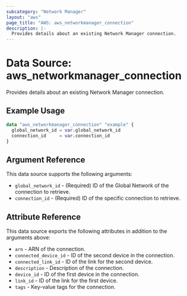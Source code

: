 ```yaml
---
subcategory: "Network Manager"
layout: "aws"
page_title: "AWS: aws_networkmanager_connection"
description: |-
  Provides details about an existing Network Manager connection.
---
```


# Data Source:  aws_networkmanager_connection

Provides details about an existing Network Manager connection.

## Example Usage

```terraform
data "aws_networkmanager_connection" "example" {
  global_network_id = var.global_network_id
  connection_id     = var.connection_id
}
```

## Argument Reference

This data source supports the following arguments:

* `global_network_id` - (Required) ID of the Global Network of the connection to retrieve.
* `connection_id` - (Required) ID of the specific connection to retrieve.

## Attribute Reference

This data source exports the following attributes in addition to the arguments above:

* `arn` - ARN of the connection.
* `connected_device_id` - ID of the second device in the connection.
* `connected_link_id` - ID of the link for the second device.
* `description` - Description of the connection.
* `device_id` - ID of the first device in the connection.
* `link_id` - ID of the link for the first device.
* `tags` - Key-value tags for the connection.
